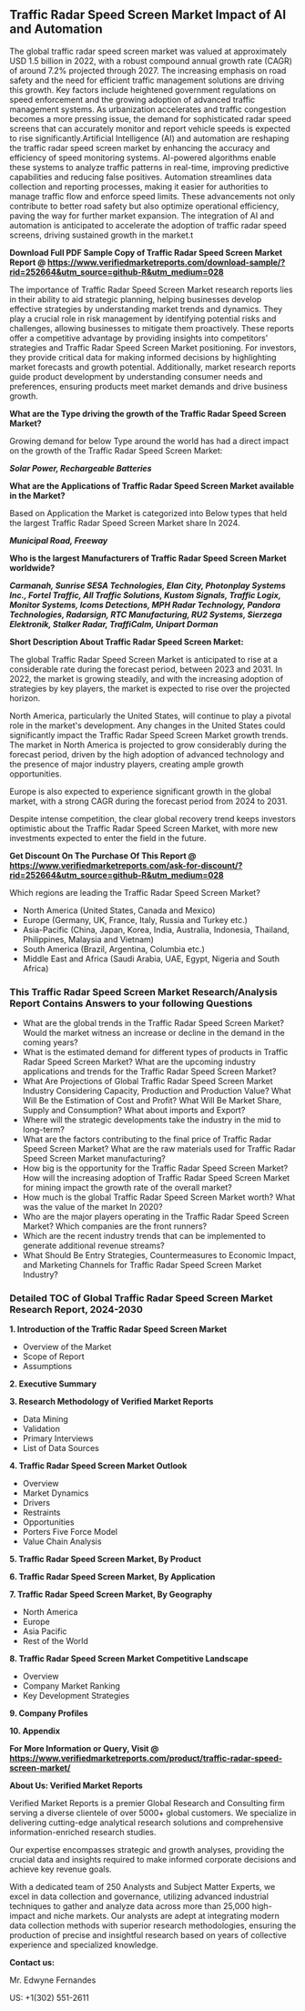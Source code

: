 <h2>Traffic Radar Speed Screen Market Impact of AI and Automation</h2>The global traffic radar speed screen market was valued at approximately USD 1.5 billion in 2022, with a robust compound annual growth rate (CAGR) of around 7.2% projected through 2027. The increasing emphasis on road safety and the need for efficient traffic management solutions are driving this growth. Key factors include heightened government regulations on speed enforcement and the growing adoption of advanced traffic management systems. As urbanization accelerates and traffic congestion becomes a more pressing issue, the demand for sophisticated radar speed screens that can accurately monitor and report vehicle speeds is expected to rise significantly.Artificial Intelligence (AI) and automation are reshaping the traffic radar speed screen market by enhancing the accuracy and efficiency of speed monitoring systems. AI-powered algorithms enable these systems to analyze traffic patterns in real-time, improving predictive capabilities and reducing false positives. Automation streamlines data collection and reporting processes, making it easier for authorities to manage traffic flow and enforce speed limits. These advancements not only contribute to better road safety but also optimize operational efficiency, paving the way for further market expansion. The integration of AI and automation is anticipated to accelerate the adoption of traffic radar speed screens, driving sustained growth in the market.t</p><p id="" class=""><strong>Download Full PDF Sample Copy of Traffic Radar Speed Screen Market Report @ <a href="https://www.verifiedmarketreports.com/download-sample/?rid=252664&utm_source=github-R&utm_medium=028" target="_blank">https://www.verifiedmarketreports.com/download-sample/?rid=252664&utm_source=github-R&utm_medium=028</a></strong></p><p>The importance of&nbsp;Traffic Radar Speed Screen Market research reports lies in their ability to aid strategic planning, helping businesses develop effective strategies by understanding market trends and dynamics. They play a crucial role in risk management by identifying potential risks and challenges, allowing businesses to mitigate them proactively. These reports offer a competitive advantage by providing insights into competitors' strategies and Traffic Radar Speed Screen Market positioning. For investors, they provide critical data for making informed decisions by highlighting market forecasts and growth potential. Additionally, market research reports guide product development by understanding consumer needs and preferences, ensuring products meet market demands and drive business growth.</p><p><strong>What are the&nbsp;Type driving the growth of the Traffic Radar Speed Screen Market?</strong></p><p id="" class="">Growing demand for below Type around the world has had a direct impact on the growth of the Traffic Radar Speed Screen Market:</p><em><strong>Solar Power, Rechargeable Batteries</strong></em></p><strong>What are the&nbsp;Applications&nbsp;of Traffic Radar Speed Screen Market available in the Market?</strong></p><p id="" class="">Based on Application the Market is categorized into Below types that held the largest Traffic Radar Speed Screen Market share In 2024.</p><em><strong>Municipal Road, Freeway</strong></em></p><strong>Who is the largest Manufacturers of Traffic Radar Speed Screen Market worldwide?</strong></p><p><em><strong>Carmanah, Sunrise SESA Technologies, Elan City, Photonplay Systems Inc., Fortel Traffic, All Traffic Solutions, Kustom Signals, Traffic Logix, Monitor Systems, Icoms Detections, MPH Radar Technology, Pandora Technologies, Radarsign, RTC Manufacturing, RU2 Systems, Sierzega Elektronik, Stalker Radar, TraffiCalm, Unipart Dorman</strong></em></p><p id="" class=""><strong>Short Description About Traffic Radar Speed Screen Market:</strong></p><p>The global Traffic Radar Speed Screen Market is anticipated to rise at a considerable rate during the forecast period, between 2023 and 2031. In 2022, the market is growing steadily, and with the increasing adoption of strategies by key players, the market is expected to rise over the projected horizon.</p><p>North America, particularly the United States, will continue to play a pivotal role in the market's development. Any changes in the United States could significantly impact the Traffic Radar Speed Screen Market growth trends. The market in North America is projected to grow considerably during the forecast period, driven by the high adoption of advanced technology and the presence of major industry players, creating ample growth opportunities.</p><p>Europe is also expected to experience significant growth in the global market, with a strong CAGR during the forecast period from 2024 to 2031.</p><p>Despite intense competition, the clear global recovery trend keeps investors optimistic about the Traffic Radar Speed Screen Market, with more new investments expected to enter the field in the future.</p><p id="" class=""><strong>Get Discount On The Purchase Of This Report @ <a href="https://www.verifiedmarketreports.com/ask-for-discount/?rid=252664&utm_source=github-R&utm_medium=028" target="_blank">https://www.verifiedmarketreports.com/ask-for-discount/?rid=252664&utm_source=github-R&utm_medium=028</a></strong></p>Which regions are leading the Traffic Radar Speed Screen Market?</p><ul><li>North America (United States, Canada and Mexico)</li><li>Europe (Germany, UK, France, Italy, Russia and Turkey etc.)</li><li>Asia-Pacific (China, Japan, Korea, India, Australia, Indonesia, Thailand, Philippines, Malaysia and Vietnam)</li><li>South America (Brazil, Argentina, Columbia etc.)</li><li>Middle East and Africa (Saudi Arabia, UAE, Egypt, Nigeria and South Africa)</li></ul><h3 id="" class="">This Traffic Radar Speed Screen Market Research/Analysis Report Contains Answers to your following Questions</h3><ul><li>What are the global trends in the Traffic Radar Speed Screen Market? Would the market witness an increase or decline in the demand in the coming years?</li><li>What is the estimated demand for different types of products in Traffic Radar Speed Screen Market? What are the upcoming industry applications and trends for the Traffic Radar Speed Screen Market?</li><li>What Are Projections of Global Traffic Radar Speed Screen Market Industry Considering Capacity, Production and Production Value? What Will Be the Estimation of Cost and Profit? What Will Be Market Share, Supply and Consumption? What about imports and Export?</li><li>Where will the strategic developments take the industry in the mid to long-term?</li><li>What are the factors contributing to the final price of Traffic Radar Speed Screen Market? What are the raw materials used for Traffic Radar Speed Screen Market manufacturing?</li><li>How big is the opportunity for the Traffic Radar Speed Screen Market? How will the increasing adoption of Traffic Radar Speed Screen Market for mining impact the growth rate of the overall market?</li><li>How much is the global Traffic Radar Speed Screen Market worth? What was the value of the market In 2020?</li><li>Who are the major players operating in the Traffic Radar Speed Screen Market? Which companies are the front runners?</li><li>Which are the recent industry trends that can be implemented to generate additional revenue streams?</li><li>What Should Be Entry Strategies, Countermeasures to Economic Impact, and Marketing Channels for Traffic Radar Speed Screen Market Industry?</li></ul><h3 id="" class="">Detailed TOC of Global Traffic Radar Speed Screen Market Research Report, 2024-2030</h3><p id="" class=""><strong>1. Introduction of the Traffic Radar Speed Screen Market</strong></p><ul><li>Overview of the Market</li><li>Scope of Report</li><li>Assumptions</li></ul><p id="" class=""><strong>2. Executive Summary</strong></p><p id="" class=""><strong>3. Research Methodology of Verified Market Reports</strong></p><ul><li>Data Mining</li><li>Validation</li><li>Primary Interviews</li><li>List of Data Sources</li></ul><p id="" class=""><strong>4. Traffic Radar Speed Screen Market Outlook</strong></p><ul><li>Overview</li><li>Market Dynamics</li><li>Drivers</li><li>Restraints</li><li>Opportunities</li><li>Porters Five Force Model</li><li>Value Chain Analysis</li></ul><p id="" class=""><strong>5. Traffic Radar Speed Screen Market, By Product</strong></p><p id="" class=""><strong>6. Traffic Radar Speed Screen Market, By Application</strong></p><p id="" class=""><strong>7. Traffic Radar Speed Screen Market, By Geography</strong></p><ul><li>North America</li><li>Europe</li><li>Asia Pacific</li><li>Rest of the World</li></ul><p id="" class=""><strong>8. Traffic Radar Speed Screen Market Competitive Landscape</strong></p><ul><li>Overview</li><li>Company Market Ranking</li><li>Key Development Strategies</li></ul><p id="" class=""><strong>9. Company Profiles</strong></p><p id="" class=""><strong>10. Appendix</strong></p><p id="" class=""><strong>For More Information or Query, Visit @ <a href="https://www.verifiedmarketreports.com/product/traffic-radar-speed-screen-market/" target="_blank">https://www.verifiedmarketreports.com/product/traffic-radar-speed-screen-market/</a></strong></p><p id="" class=""><strong>About Us: Verified Market Reports</strong></p><p id="" class="">Verified Market Reports is a premier Global Research and Consulting firm serving a diverse clientele of over 5000+ global customers. We specialize in delivering cutting-edge analytical research solutions and comprehensive information-enriched research studies.</p><p id="" class="">Our expertise encompasses strategic and growth analyses, providing the crucial data and insights required to make informed corporate decisions and achieve key revenue goals.</p><p id="" class="">With a dedicated team of 250 Analysts and Subject Matter Experts, we excel in data collection and governance, utilizing advanced industrial techniques to gather and analyze data across more than 25,000 high-impact and niche markets. Our analysts are adept at integrating modern data collection methods with superior research methodologies, ensuring the production of precise and insightful research based on years of collective experience and specialized knowledge.</p><p id="" class=""><strong>Contact us:</strong></p><p id="" class="">Mr. Edwyne Fernandes</p><p id="" class="">US: +1(302) 551-2611</p>